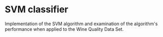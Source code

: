 # SVM classifier

Implementation of the SVM algorithm and examination of the algorithm's performance when applied to the Wine Quality Data Set.
